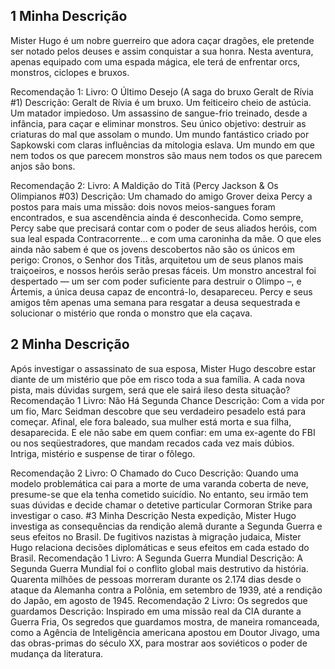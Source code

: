 ## 1 Minha Descrição

Mister Hugo é um nobre guerreiro que adora caçar dragões, ele pretende ser notado pelos deuses e assim conquistar a sua honra. Nesta aventura, apenas equipado com uma espada mágica, ele terá de enfrentar orcs, monstros, ciclopes e bruxos.

Recomendação 1:
Livro: O Último Desejo (A saga do bruxo Geralt de Rívia #1)
Descrição: Geralt de Rívia é um bruxo. Um feiticeiro cheio de astúcia. Um matador impiedoso. Um assassino de sangue-frio treinado, desde a infância, para caçar e eliminar monstros. Seu único objetivo: destruir as criaturas do mal que assolam o mundo. Um mundo fantástico criado por Sapkowski com claras influências da mitologia eslava. Um mundo em que nem todos os que parecem monstros são maus nem todos os que parecem anjos são bons.

Recomendação 2:
Livro: A Maldição do Titã (Percy Jackson & Os Olimpianos #03)
Descrição: Um chamado do amigo Grover deixa Percy a postos para mais uma missão: dois novos meios-sangues foram encontrados, e sua ascendência ainda é desconhecida. Como sempre, Percy sabe que precisará contar com o poder de seus aliados heróis, com sua leal espada Contracorrente… e com uma caroninha da mãe. O que eles ainda não sabem é que os jovens descobertos não são os únicos em perigo: Cronos, o Senhor dos Titãs, arquitetou um de seus planos mais traiçoeiros, e nossos heróis serão presas fáceis. Um monstro ancestral foi despertado — um ser com poder suficiente para destruir o Olimpo –, e Ártemis, a única deusa capaz de encontrá-lo, desapareceu. Percy e seus amigos têm apenas uma semana para resgatar a deusa sequestrada e solucionar o mistério que ronda o monstro que ela caçava.

## 2 Minha Descrição
Após investigar o assassinato de sua esposa, Mister Hugo descobre estar diante de um mistério que põe em risco toda a sua família. A cada nova pista, mais dúvidas surgem, será que ele sairá ileso desta situação?
Recomendação 1
Livro: Não Há Segunda Chance
Descrição: Com a vida por um fio, Marc Seidman descobre que seu verdadeiro pesadelo está para começar. Afinal, ele fora baleado, sua mulher está morta e sua filha, desaparecida. E ele não sabe em quem confiar: em uma ex-agente do FBI ou nos seqüestradores, que mandam recados cada vez mais dúbios. Intriga, mistério e suspense de tirar o fôlego.


Recomendação 2
Livro: O Chamado do Cuco
Descrição: Quando uma modelo problemática cai para a morte de uma varanda coberta de neve, presume-se que ela tenha cometido suicídio. No entanto, seu irmão tem suas dúvidas e decide chamar o detetive particular Cormoran Strike para investigar o caso.
#3 Minha Descrição
Nesta expedição, Mister Hugo investiga as consequências da rendição alemã durante a Segunda Guerra e seus efeitos no Brasil. De fugitivos nazistas à migração judaica, Mister Hugo relaciona decisões diplomáticas e seus efeitos em cada estado do Brasil.
Recomendação 1
Livro: A Segunda Guerra Mundial
Descrição: A Segunda Guerra Mundial foi o conflito global mais destrutivo da história. Quarenta milhões de pessoas morreram durante os 2.174 dias desde o ataque da Alemanha contra a Polônia, em setembro de 1939, até a rendição do Japão, em agosto de 1945.
Recomendação 2
Livro: Os segredos que guardamos
Descrição: Inspirado em uma missão real da CIA durante a Guerra Fria, Os segredos que guardamos mostra, de maneira romanceada, como a Agência de Inteligência americana apostou em Doutor Jivago, uma das obras-primas do século XX, para mostrar aos soviéticos o poder de mudança da literatura.

